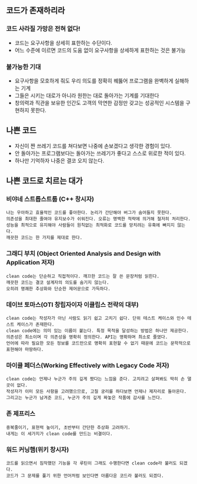 ## 코드가 존재하리라

### 코드 사라질 가망은 전혀 없다!
- 코드는 요구사항을 상세히 표한하는 수단이다.   
- 어느 수준에 이르면 코드의 도움 없이 요구사항을 상세하게 표한하는 것은 불가능


### 불가능한 기대
- 요구사항을 모호하게 줘도 우리 의도를 정확히 꿰뚫어 프로그램을 완벽하게 실해하는 기계
- 그들은 시키는 대로가 아니라 원한는 대로 돌아가는 기계를 기대한다
- 창의력과 직관을 보유한 인간도 고객의 막연한 감정만 갖고는 성공적인 시스템을 구현하지 못한다. 


## 나쁜 코드
- 자신이 짠 쓰레기 코드를 쳐다보면 나중에 손보겠다고 생각한 경험이 있다. 
- 안 돌아가는 프로그램보다는 돌아가는 쓰레기가 좋다고 스스로 위로한 적이 있다.
- 하나만 기억하자 나중은 결코 오지 않는다.

## 나쁜 코드로 치르는 대가 

### 비야네 스트롭스트룹 (C++ 창시자)
```text
나는 우아하고 효율적인 코드를 좋아한다. 논리가 간단해야 버그가 숨어들지 못한다.
의존성을 최대한 줄여야 유지보수가 쉬워진다. 오류는 명백한 적략에 의거해 철저히 처리한다. 
성능을 최적으로 유지해야 사람들이 원칙없는 최적화로 코드를 망치려는 유혹에 빠지지 않는다.
깨끗한 코드는 한 가지를 제대로 한다.
```

### 그래디 부치 (Object Oriented Analysis and Design with Application 저자)
```text
clean code는 단순하고 직접적이다. 깨끄한 코드는 잘 쓴 문장처럼 읽힌다.
깨끗한 코드는 결코 설계자의 의도를 숨기지 않는다.
오히려 명쾌한 추상화와 단순한 제어문으로 가득하다.
```

### 데이브 토마스(OTI 창립자이자 이클립스 전략의 대부)
```text
clean code는 작성자가 아닌 사람도 읽기 쉽고 고치기 쉽다. 단위 테스트 케이스와 인수 테스트 케이스가 존재한다.
clean code에는 의미 있는 이름이 붙는다. 특정 목적을 달성하는 방법은 하나만 제공한다.
의존성은 최소이며 각 의존성을 명확히 정의한다. API는 명확하며 최소로 줄였다.
언어에 따라 필요한 모든 정보를 코드만으로 명확히 표현할 수 없기 때문에 코드는 문학적으로 표현해야 마땅하다.
```

### 마이클 페더스(Working Effectively with Legacy Code 저자)
```text
clean code는 언제나 누군가 주의 깊게 짰다는 느낌을 준다. 고치려고 살펴봐도 딱히 손 댈 곳이 없다.
작성자가 이미 모든 사항을 고려했으므로, 고칠 궁리를 하다보면 언제나 제자리로 돌아온다.
그리고는 누군가 남겨준 코드, 누군가 주의 깊게 짜놓은 작품에 감사를 느낀다.  
```

### 존 제프리스
```text
중복줄이기, 표현력 높이기, 초반부터 간단한 추상화 고려하기. 
내게는 이 세가지가 clean code를 만드는 비결이다.
```

### 워드 커닝햄(위키 창시자)
```text
코드를 읽으면서 짐작했던 기능을 각 루틴이 그래도 수행한다면 clean code라 불러도 되겠다.
코드가 그 문제를 풀기 위한 언어처럼 보인다면 아름다운 코드라 불러도 되겠다.
```